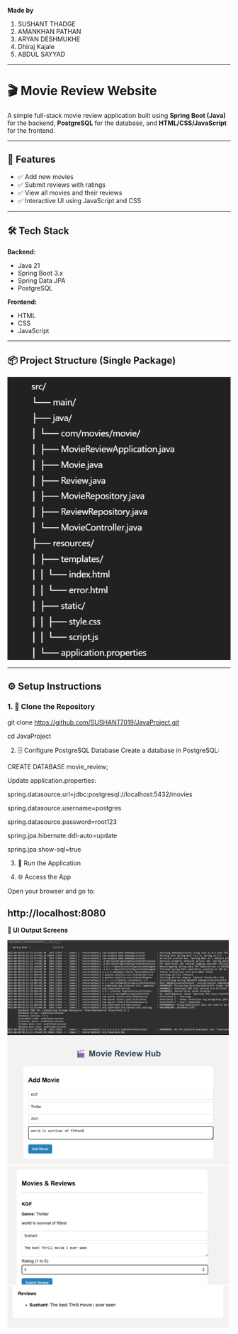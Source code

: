 **Made by**
1) SUSHANT THADGE
2) AMANKHAN PATHAN
3) ARYAN DESHMUKHE
4) Dhiraj Kajale
5) ABDUL SAYYAD
------------------------------------------------------------------------------------------------------------------------------------------------------------------------------
# 🎬 Movie Review Website

A simple full-stack movie review application built using **Spring Boot (Java)** for the backend, **PostgreSQL** for the database, and **HTML/CSS/JavaScript** for the frontend.

------------------------------------------------------------------------------------------------------------------------------------------------------------------------------
## 🚀 Features

- ✅ Add new movies  
- ✅ Submit reviews with ratings  
- ✅ View all movies and their reviews  
- ✅ Interactive UI using JavaScript and CSS  

-----------------------------------------------------------------------------------------------------------------------------------------------------------------------------
## 🛠️ Tech Stack

**Backend:**  
- Java 21  
- Spring Boot 3.x  
- Spring Data JPA  
- PostgreSQL  

**Frontend:**  
- HTML
- CSS
- JavaScript  

-----------------------------------------------------------------------------------------------------------------------------------------------------------------------------

## 📦 Project Structure (Single Package)

<img src="https://github.com/SUSHANT7019/JavaProject/blob/main/MOVIRE_REVIEW/structure.png">

------------------------------------------------------------------------------------------------------------------------------------------------------------------------------
## ⚙️ Setup Instructions

### 1. 🧬 Clone the Repository


git clone https://github.com/SUSHANT7019/JavaProject.git

cd JavaProject


2. 🗄️ Configure PostgreSQL Database
Create a database in PostgreSQL:

CREATE DATABASE movie_review;

Update application.properties:

spring.datasource.url=jdbc:postgresql://localhost:5432/movies

spring.datasource.username=postgres

spring.datasource.password=root123

spring.jpa.hibernate.ddl-auto=update

spring.jpa.show-sql=true

3. 🚀 Run the Application

4. 🌐 Access the App

Open your browser and go to:

http://localhost:8080
-----------------------------------------------------------------------------------------------------------------------------------------------------------------------------

**📸 UI Output Screens**

<img src="https://github.com/SUSHANT7019/JavaProject/blob/main/MOVIRE_REVIEW/start.png" width=500>

<img src="https://github.com/SUSHANT7019/JavaProject/blob/main/MOVIRE_REVIEW/op_1.png" width=500>

<img src="https://github.com/SUSHANT7019/JavaProject/blob/main/MOVIRE_REVIEW/op_2.png" width=500>

<img src="https://github.com/SUSHANT7019/JavaProject/blob/main/MOVIRE_REVIEW/op_3.png" width=500>
